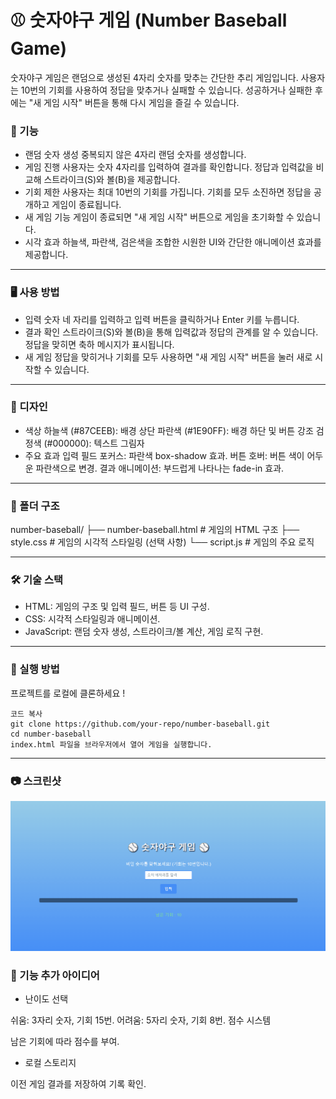 # ⚾ 숫자야구 게임 (Number Baseball Game)
숫자야구 게임은 랜덤으로 생성된 4자리 숫자를 맞추는 간단한 추리 게임입니다. 사용자는 10번의 기회를 사용하여 정답을 맞추거나 실패할 수 있습니다. 성공하거나 실패한 후에는 "새 게임 시작" 버튼을 통해 다시 게임을 즐길 수 있습니다.

### 📃 기능
+ 랜덤 숫자 생성
중복되지 않은 4자리 랜덤 숫자를 생성합니다.
+ 게임 진행
사용자는 숫자 4자리를 입력하여 결과를 확인합니다.
정답과 입력값을 비교해 스트라이크(S)와 볼(B)을 제공합니다.
+ 기회 제한
사용자는 최대 10번의 기회를 가집니다.
기회를 모두 소진하면 정답을 공개하고 게임이 종료됩니다.
+ 새 게임 기능
게임이 종료되면 "새 게임 시작" 버튼으로 게임을 초기화할 수 있습니다.
+ 시각 효과
하늘색, 파란색, 검은색을 조합한 시원한 UI와 간단한 애니메이션 효과를 제공합니다.

<hr>

### 🖥️ 사용 방법
+ 입력
숫자 네 자리를 입력하고 입력 버튼을 클릭하거나 Enter 키를 누릅니다.
+ 결과 확인
스트라이크(S)와 볼(B)을 통해 입력값과 정답의 관계를 알 수 있습니다.
정답을 맞히면 축하 메시지가 표시됩니다.
+ 새 게임
정답을 맞히거나 기회를 모두 사용하면 "새 게임 시작" 버튼을 눌러 새로 시작할 수 있습니다.

<hr>

### 🎨 디자인
+ 색상
하늘색 (#87CEEB): 배경 상단
파란색 (#1E90FF): 배경 하단 및 버튼 강조
검정색 (#000000): 텍스트 그림자
+ 주요 효과
입력 필드 포커스: 파란색 box-shadow 효과.
버튼 호버: 버튼 색이 어두운 파란색으로 변경.
결과 애니메이션: 부드럽게 나타나는 fade-in 효과.

<hr>

### 📂 폴더 구조

number-baseball/
├── number-baseball.html   # 게임의 HTML 구조
├── style.css    # 게임의 시각적 스타일링 (선택 사항)
└── script.js    # 게임의 주요 로직

<hr>

### 🛠️ 기술 스택
+ HTML: 게임의 구조 및 입력 필드, 버튼 등 UI 구성.
+ CSS: 시각적 스타일링과 애니메이션.
+ JavaScript: 랜덤 숫자 생성, 스트라이크/볼 계산, 게임 로직 구현.

<hr>

### 🚀 실행 방법
프로젝트를 로컬에 클론하세요 !
```
코드 복사
git clone https://github.com/your-repo/number-baseball.git
cd number-baseball
index.html 파일을 브라우저에서 열어 게임을 실행합니다.
```
<hr>

### 📷 스크린샷
![alt text](숫자야구게임.gif)

### 🌟 기능 추가 아이디어
+ 난이도 선택

쉬움: 3자리 숫자, 기회 15번.
어려움: 5자리 숫자, 기회 8번.
점수 시스템

남은 기회에 따라 점수를 부여.

+ 로컬 스토리지

이전 게임 결과를 저장하여 기록 확인.
